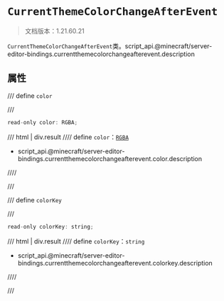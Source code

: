# `CurrentThemeColorChangeAfterEvent`

> 文档版本：1.21.60.21

`CurrentThemeColorChangeAfterEvent`类。script_api.@minecraft/server-editor-bindings.currentthemecolorchangeafterevent.description

## 属性

/// define
`color`


///

```js
read-only color: RGBA;
```

/// html | div.result
//// define
`color`：[`RGBA`](../../server/beta/rgba.md)

- script_api.@minecraft/server-editor-bindings.currentthemecolorchangeafterevent.color.description


////

///


/// define
`colorKey`


///

```js
read-only colorKey: string;
```

/// html | div.result
//// define
`colorKey`：`string`

- script_api.@minecraft/server-editor-bindings.currentthemecolorchangeafterevent.colorkey.description


////

///

